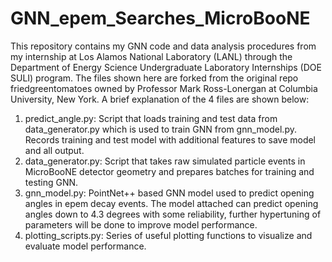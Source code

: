# GNN_epem_Searches_MicroBooNE

This repository contains my GNN code and data analysis procedures from my internship at Los Alamos National Laboratory (LANL) through the Department of Energy Science Undergraduate Laboratory Internships (DOE SULI) program. The files shown here are forked from the original repo friedgreentomatoes owned by Professor Mark Ross-Lonergan at Columbia University, New York. A brief explanation of the 4 files are shown below:

1. predict_angle.py: Script that loads training and test data from data_generator.py which is used to train GNN from gnn_model.py. Records training and test model with additional features to save model and all output.
2. data_generator.py: Script that takes raw simulated particle events in MicroBooNE detector geometry and prepares batches for training and testing GNN.
3. gnn_model.py: PointNet++ based GNN model used to predict opening angles in epem decay events. The model attached can predict opening angles down to 4.3 degrees with some reliability, further hypertuning of parameters will be done to improve model performance.
4. plotting_scripts.py: Series of useful plotting functions to visualize and evaluate model performance.
